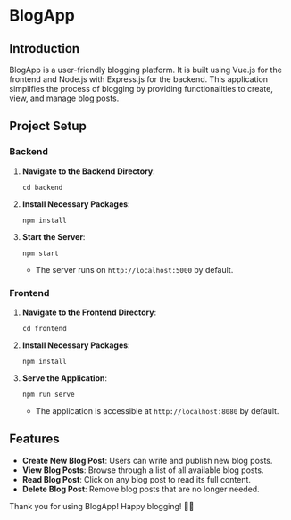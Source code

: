 # BlogApp 

## Introduction

BlogApp is a user-friendly blogging platform. It is built using Vue.js for the frontend and Node.js with Express.js for the backend. This application simplifies the process of blogging by providing functionalities to create, view, and manage blog posts.

## Project Setup

### Backend

1. **Navigate to the Backend Directory**:

   ```
   cd backend
   ```

2. **Install Necessary Packages**:

   ```
   npm install
   ```

3. **Start the Server**:
   ```
   npm start
   ```
   - The server runs on `http://localhost:5000` by default.

### Frontend

1. **Navigate to the Frontend Directory**:

   ```
   cd frontend
   ```

2. **Install Necessary Packages**:

   ```
   npm install
   ```

3. **Serve the Application**:
   ```
   npm run serve
   ```
   - The application is accessible at `http://localhost:8080` by default.

## Features

- **Create New Blog Post**: Users can write and publish new blog posts.
- **View Blog Posts**: Browse through a list of all available blog posts.
- **Read Blog Post**: Click on any blog post to read its full content.
- **Delete Blog Post**: Remove blog posts that are no longer needed.

Thank you for using BlogApp! Happy blogging! 📝✨

